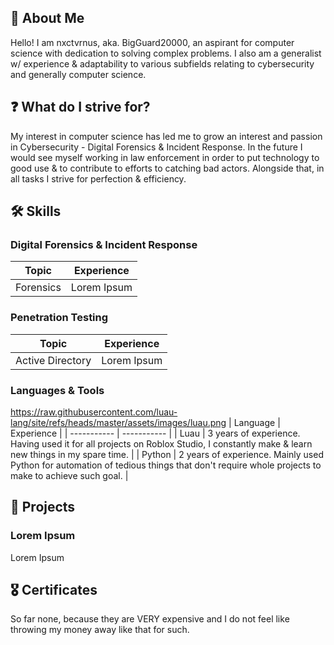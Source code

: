 ## 👤 About Me

Hello! I am nxctvrnus, aka. BigGuard20000, an aspirant for computer science with dedication to solving complex problems. I also am a generalist w/ experience & adaptability to various subfields relating to cybersecurity and generally computer science.

## ❓ What do I strive for?

My interest in computer science has led me to grow an interest and passion in Cybersecurity - Digital Forensics & Incident Response. In the future I would see myself working in law enforcement in order to put technology to good use & to contribute to efforts to catching bad actors. Alongside that, in all tasks I strive for perfection & efficiency.

## 🛠️ Skills

### Digital Forensics & Incident Response
| Topic      | Experience |
| ----------- | ----------- |
| Forensics      |  Lorem Ipsum       |

### Penetration Testing
| Topic      | Experience |
| ----------- | ----------- |
| Active Directory      |  Lorem Ipsum       |

### Languages & Tools
<https://raw.githubusercontent.com/luau-lang/site/refs/heads/master/assets/images/luau.png>
| Language      | Experience |
| ----------- | ----------- |
| Luau | 3 years of experience. Having used it for all projects on Roblox Studio, I constantly make & learn new things in my spare time.       |
| Python | 2 years of experience. Mainly used Python for automation of tedious things that don't require whole projects to make to achieve such goal. |

## 💼 Projects
### Lorem Ipsum
Lorem Ipsum

## 🎖️ Certificates
So far none, because they are VERY expensive and I do not feel like throwing my money away like that for such.
